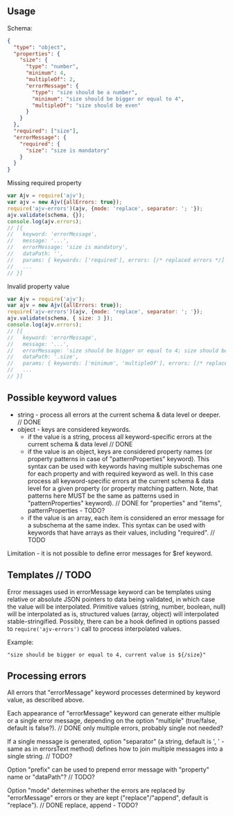 

## Usage

Schema:

```json
{
  "type": "object",
  "properties": {
    "size": {
      "type": "number",
      "minimum": 4,
      "multipleOf": 2,
      "errorMessage": {
        "type": "size should be a number",
        "minimum": "size should be bigger or equal to 4",
        "multipleOf": "size should be even"
      }
    }
  },
  "required": ["size"],
  "errorMessage": {
    "required": {
      "size": "size is mandatory"
    }
  }
}
```


Missing required property

```javascript
var Ajv = require('ajv');
var ajv = new Ajv({allErrors: true});
require('ajv-errors')(ajv, {mode: 'replace', separator: '; '});
ajv.validate(schema, {});
console.log(ajv.errors);
// [{
//   keyword: 'errorMessage',
//   message: '...',
//   errorMessage: 'size is mandatory',
//   dataPath: '',
//   params: { keywords: ['required'], errors: [/* replaced errors */] }
//   ...
// }]
```


Invalid property value

```javascript
var Ajv = require('ajv');
var ajv = new Ajv({allErrors: true});
require('ajv-errors')(ajv, {mode: 'replace', separator: '; '});
ajv.validate(schema, { size: 3 });
console.log(ajv.errors);
// [{
//   keyword: 'errorMessage',
//   message: '...',
//   errorMessage: 'size should be bigger or equal to 4; size should be even',
//   dataPath: '.size',
//   params: { keywords: ['minimum', 'multipleOf'], errors: [/* replaced errors */] }
//   ...
// }]
```


## Possible keyword values

- string - process all errors at the current schema & data level or deeper. // DONE
- object - keys are considered keywords.
  - if the value is a string, process all keyword-specific errors at the current schema & data level // DONE
  - if the value is an object, keys are considered property names (or property patterns in case of "patternProperties" keyword). This syntax can be used with keywords having multiple subschemas one for each property and with required keyword as well. In this case process all keyword-specific errors at the current schema & data level for a given property (or property matching pattern. Note, that patterns here MUST be the same as patterns used in "patternProperties" keyword). // DONE for "properties" and "items", patternProperties - TODO?
  - if the value is an array, each item is considered an error message for a subschema at the same index. This syntax can be used with keywords that have arrays as their values, including "required". // TODO

Limitation - it is not possible to define error messages for $ref keyword.


## Templates // TODO

Error messages used in errorMessage keyword can be templates using relative or absolute JSON pointers to data being validated, in which case the value will be interpolated. Primitive values (string, number, boolean, null) will be interpolated as is, structured values (array, object) will interpolated stable-stringified. Possibly, there can be a hook defined in options passed to `require('ajv-errors')` call to process interpolated values.

Example:

```
"size should be bigger or equal to 4, current value is ${/size}"
```


## Processing errors

All errors that "errorMessage" keyword processes determined by keyword value, as described above.

Each appearance of "errorMessage" keyword can generate either multiple or a single error message, depending on the option "multiple" (true/false, default is false?).  // DONE only multiple errors, probably single not needed?

If a single message is generated, option "separator" (a string, default is ', ' - same as in errorsText method) defines how to join multiple messages into a single string. // TODO?

Option "prefix" can be used to prepend error message with "property" name or "dataPath"? // TODO?

Option "mode" determines whether the errors are replaced by "errorMessage" errors or they are kept ("replace"/"append", default is "replace"). // DONE replace, append - TODO?
